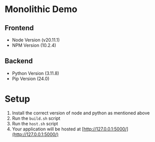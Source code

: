 # Monolithic Demo

## Frontend

- Node Version (v20.11.1)
- NPM Version (10.2.4)

## Backend

- Python Version (3.11.8)
- Pip Version (24.0)

# Setup

1. Install the correct version of node and python as mentioned above
2. Run the `build.sh` script
3. Run the `host.sh` script
4. Your application will be hosted at [http://127.0.0.1:5000/](http://127.0.0.1:5000/)